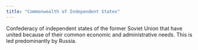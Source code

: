 ```yaml
---
title: "Commonwealth of Independent States"
---
```

Confederacy of independent states of the former Soviet Union that have united because of their common economic and administrative needs. This is led predominantly by Russia.


